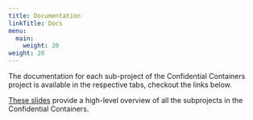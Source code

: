 ```yaml
---
title: Documentation
linkTitle: Docs
menu:
  main:
    weight: 20
weight: 20
---
```


The documentation for each sub-project of the Confidential Containers project is available in the respective tabs, checkout the links below.

[These slides](https://docs.google.com/presentation/d/1cMiehbYq5vRcSwZ0kp_VMCr687ochBtblFFvtx1pl7E/edit#slide=id.g280af1fc7d0_0_122) provide a high-level overview of all the subprojects in the Confidential Containers.
